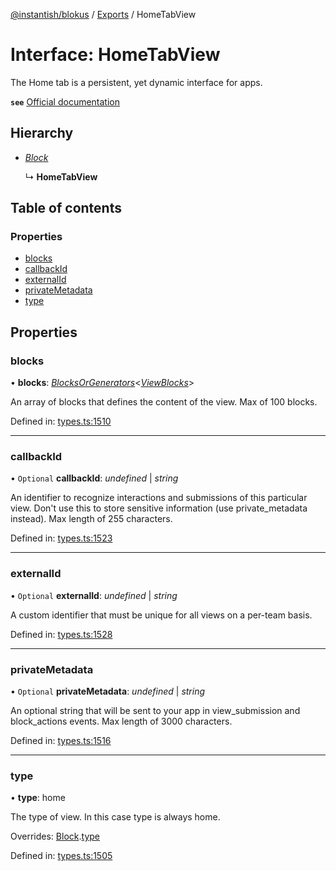 [@instantish/blokus](../README.md) / [Exports](../modules.md) / HomeTabView

# Interface: HomeTabView

The Home tab is a persistent, yet dynamic interface for apps.

**`see`** [Official documentation](https://api.slack.com/reference/surfaces/views)

## Hierarchy

* [*Block*](block.md)

  ↳ **HomeTabView**

## Table of contents

### Properties

- [blocks](hometabview.md#blocks)
- [callbackId](hometabview.md#callbackid)
- [externalId](hometabview.md#externalid)
- [privateMetadata](hometabview.md#privatemetadata)
- [type](hometabview.md#type)

## Properties

### blocks

• **blocks**: [*BlocksOrGenerators*](../modules.md#blocksorgenerators)<[*ViewBlocks*](../modules.md#viewblocks)\>

An array of blocks that defines the content of the view. Max of 100 blocks.

Defined in: [types.ts:1510](https://github.com/instantish/blokus/blob/8b8e846/src/types.ts#L1510)

___

### callbackId

• `Optional` **callbackId**: *undefined* \| *string*

An identifier to recognize interactions and submissions of this particular
view. Don't use this to store sensitive information (use private_metadata
instead). Max length of 255 characters.

Defined in: [types.ts:1523](https://github.com/instantish/blokus/blob/8b8e846/src/types.ts#L1523)

___

### externalId

• `Optional` **externalId**: *undefined* \| *string*

A custom identifier that must be unique for all views on a per-team basis.

Defined in: [types.ts:1528](https://github.com/instantish/blokus/blob/8b8e846/src/types.ts#L1528)

___

### privateMetadata

• `Optional` **privateMetadata**: *undefined* \| *string*

An optional string that will be sent to your app in view_submission and
block_actions events. Max length of 3000 characters.

Defined in: [types.ts:1516](https://github.com/instantish/blokus/blob/8b8e846/src/types.ts#L1516)

___

### type

• **type**: home

The type of view. In this case type is always home.

Overrides: [Block](block.md).[type](block.md#type)

Defined in: [types.ts:1505](https://github.com/instantish/blokus/blob/8b8e846/src/types.ts#L1505)
